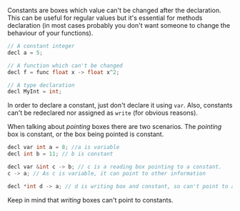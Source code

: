 Constants are boxes which value can't be changed after the declaration. This can be useful for regular values but it's essential for methods declaration (in most cases probably you don't want someone to change the behaviour of your functions).
```cpp
// A constant integer
decl a = 5;

// A function which can't be changed
decl f = func float x -> float x^2;

// A type declaration
decl MyInt = int;
```

In order to declare a constant, just don't declare it using ``var``.  Also, constants can't be redeclared nor assigned as ``write`` (for obvious reasons).

When talking about *pointing* boxes there are two scenarios. The *pointing* box is constant, or the box being pointed is constant.

```cpp
decl var int a = 8; //a is variable 
decl int b = 11; // b is constant

decl var &int c -> b; // c is a reading box pointing to a constant.
c -> a; // As c is variable, it can point to other information

decl *int d -> a; // d is writing box and constant, so can't point to anything else in the future
```

Keep in mind that *writing* boxes can't point to constants.